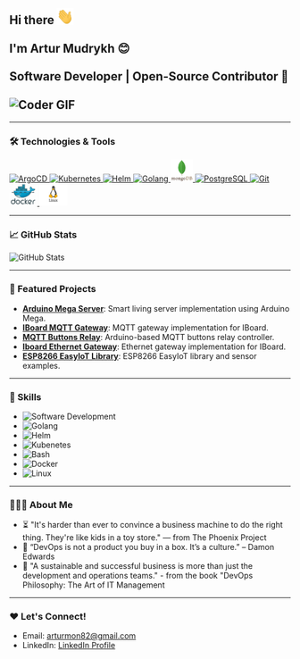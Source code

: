 <h2 align="left">
  <br>Hi there <img src="https://raw.githubusercontent.com/pyhp2017/pyhp2017/main/110234147-e3259600-7f4e-11eb-95be-0c4047144dea.gif" width="30"><br>
  <br> I'm Artur Mudrykh 😊<br>
  <br> Software Developer | Open-Source Contributor 🚀<br>
  <br>
    <img align="center" src="https://atts.w3cschool.cn/attachments/image/20230712/1689147674469955.png" alt="Coder GIF" width="500">
</h2>

---

### 🛠️ Technologies & Tools

<p align="left">
  <a href="https://www.mongodb.com/" target="_blank"> <img src="https://www.vectorlogo.zone/logos/argoprojio/argoprojio-icon.svg" alt="ArgoCD" width="40" height="40"/> </a>
  <a href="https://www.mongodb.com/" target="_blank"> <img src="https://www.vectorlogo.zone/logos/kubernetes/kubernetes-icon.svg" alt="Kubernetes" width="40" height="40"/> </a>
  <a href="https://www.mongodb.com/" target="_blank"> <img src="hhttps://www.vectorlogo.zone/logos/helmsh/helmsh-icon.svg" alt="Helm" width="40" height="40"/> </a>
  <a href="https://www.mongodb.com/" target="_blank"> <img src="https://www.vectorlogo.zone/logos/golang/golang-official.svg" alt="Golang" width="40" height="40"/> </a>
  <a href="https://www.mongodb.com/" target="_blank"> <img src="https://raw.githubusercontent.com/devicons/devicon/master/icons/mongodb/mongodb-original-wordmark.svg" alt="MongoDB" width="40" height="40"/> </a>
  <a href="https://www.postgresql.org/" target="_blank"> <img src="https://upload.wikimedia.org/wikipedia/commons/thumb/2/29/Postgresql_elephant.svg/1200px-Postgresql_elephant.svg.png" alt="PostgreSQL" width="40" height="40"/> </a>
  <a href="https://git-scm.com/" target="_blank"> <img src="https://www.vectorlogo.zone/logos/git-scm/git-scm-icon.svg" alt="Git" width="40" height="40"/> </a>
  <a href="https://docker.com/" target="_blank"> <img src="https://github.com/pyhp2017/pyhp2017/blob/main/homepage-docker-logo.png?raw=true" alt="Docker" width="50" height="40"/> </a>
  <a href="https://www.linux.org/" target="_blank"> <img src="https://github.com/pyhp2017/pyhp2017/blob/main/5ca13d8453042.image.jpg?raw=true" alt="Linux" width="50" height="40"/> </a>
</p>

---

### 📈 GitHub Stats

<p align="left">
  <img src="https://github-readme-stats.vercel.app/api?username=arturmon&show_icons=true&theme=radical" alt="GitHub Stats">
</p>

---

### 🚀 Featured Projects

- [**Arduino Mega Server**](https://github.com/arturmon/Arduino-Mega-Server-): Smart living server implementation using Arduino Mega.
- [**IBoard MQTT Gateway**](https://github.com/arturmon/IBoardMQTTGateway): MQTT gateway implementation for IBoard.
- [**MQTT Buttons Relay**](https://github.com/arturmon/MQTTButtomsRelay): Arduino-based MQTT buttons relay controller.
- [**Iboard Ethernet Gateway**](https://github.com/arturmon/IboardEthernetGateway): Ethernet gateway implementation for IBoard.
- [**ESP8266 EasyIoT Library**](https://github.com/arturmon/Arduino-1): ESP8266 EasyIoT library and sensor examples.

---

### 💪 Skills

- ![Software Development](https://img.shields.io/badge/Software_Development-Expert-blue)
- ![Golang](https://img.shields.io/badge/Golang-Intermediate-yellow)
- ![Helm](https://img.shields.io/badge/Helm-Advanced-blue)
- ![Kubenetes](https://img.shields.io/badge/Kubenetes-Advanced-blue)
- ![Bash](https://img.shields.io/badge/Bash-Advanced-blue)
- ![Docker](https://img.shields.io/badge/Docker-Advanced-blue)
- ![Linux](https://img.shields.io/badge/Linux-Advanced-blue)

---

### 👨🏻‍💻 About Me

- ⏳ "It's harder than ever to convince a business machine to do the right thing. They're like kids in a toy store." — from The Phoenix Project
- 🚀 “DevOps is not a product you buy in a box. It’s a culture.” – Damon Edwards
- 🎯 "A sustainable and successful business is more than just the development and operations teams." - from the book "DevOps Philosophy: The Art of IT Management

---

### ❤️ Let's Connect!

- Email: [arturmon82@gmail.com](mailto:arturmon82@gmail.com)
- LinkedIn: [LinkedIn Profile](https://www.linkedin.com/in/artur-mudrykh/)
